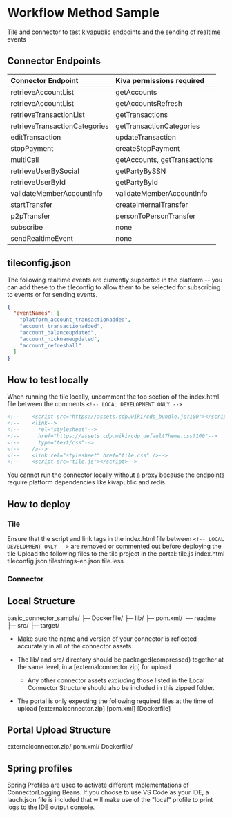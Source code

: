 # Workflow Method Sample
Tile and connector to test kivapublic endpoints and the sending of realtime events
## Connector Endpoints
| Connector Endpoint            | Kiva permissions required    | 
|:------------------------------|:-----------------------------|
| retrieveAccountList           | getAccounts                  |
| retrieveAccountList           | getAccountsRefresh           |
| retrieveTransactionList       | getTransactions              |
| retrieveTransactionCategories | getTransactionCategories     |
| editTransaction               | updateTransaction            |
| stopPayment                   | createStopPayment            |
| multiCall                     | getAccounts, getTransactions |
| retrieveUserBySocial          | getPartyBySSN                |
| retrieveUserById              | getPartyById                 |
| validateMemberAccountInfo     | validateMemberAccountInfo    |
| startTransfer                 | createInternalTransfer       |
| p2pTransfer                   | personToPersonTransfer       |
| subscribe                     | none                         |
| sendRealtimeEvent             | none                         |
## tileconfig.json
The following realtime events are currently supported in the platform -- you can add these to the tileconfig to allow them to be selected for subscribing to events or for sending events.
```json
{
  "eventNames": [
    "platform_account_transactionadded",
    "account_transactionadded",
    "account_balanceupdated",
    "account_nicknameupdated",
    "account_refreshall"
  ]
}
```
## How to test locally
When running the tile locally, uncomment the top section of the index.html file  between the comments 
`<!-- LOCAL DEVELOPMENT ONLY -->`
```html
<!--    <script src="https://assets.cdp.wiki/cdp_bundle.js?100"></script> -->
<!--    <link-->
<!--      rel="stylesheet"-->
<!--      href="https://assets.cdp.wiki/cdp_defaultTheme.css?100"-->
<!--      type="text/css"-->
<!--    />-->
<!--    <link rel="stylesheet" href="tile.css" />-->
<!--    <script src="tile.js"></script>-->
```
You cannot run the connector locally without a proxy because the endpoints require platform dependencies like kivapublic and redis.
## How to deploy
### Tile
Ensure that the script and link tags in the index.html file between `<!-- LOCAL DEVELOPMENT ONLY -->` are removed or commented out before deploying the tile
Upload the following files to the tile project in the portal:
tile.js
index.html
tileconfig.json
tilestrings-en.json
tile.less
### Connector
## Local Structure
basic_connector_sample/
├─ Dockerfile/
├─ lib/
├─ pom.xml/
├─ readme
├─ src/
├─ target/

- Make sure the name and version of your connector is reflected accurately in all of the connector assets

- The lib/ and src/ directory should be packaged(compressed) together at the same level, in a [externalconnector.zip] for upload
  - Any other connector assets *excluding* those listed in the Local Connector Structure should also be included in this zipped folder.

- The portal is only expecting the following required files at the time of upload [externalconnector.zip] [pom.xml] [Dockerfile]

## Portal Upload Structure
externalconnector.zip/
pom.xml/
Dockerfile/

## Spring profiles
Spring Profiles are used to activate different implementations of ConnectorLogging Beans. If you choose to use VS Code as your IDE, a lauch.json file is included that will make use of the "local" profile to print logs to the IDE output console.